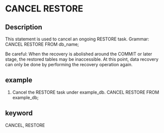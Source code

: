 # CANCEL RESTORE
## Description
This statement is used to cancel an ongoing RESTORE task.
Grammar:
CANCEL RESTORE FROM db_name;

Be careful:
When the recovery is abolished around the COMMIT or later stage, the restored tables may be inaccessible. At this point, data recovery can only be done by performing the recovery operation again.

## example
1. Cancel the RESTORE task under example_db.
CANCEL RESTORE FROM example_db;

## keyword
CANCEL, RESTORE

